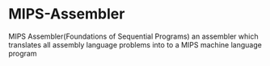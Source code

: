 # MIPS-Assembler
MIPS Assembler(Foundations of Sequential Programs)
an assembler which translates all assembly language problems into to a MIPS machine language program

